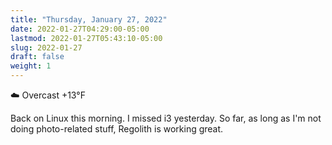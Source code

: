 ```yaml
---
title: "Thursday, January 27, 2022"
date: 2022-01-27T04:29:00-05:00
lastmod: 2022-01-27T05:43:10-05:00
slug: 2022-01-27
draft: false
weight: 1
---
```


☁️   Overcast +13°F

Back on Linux this morning. I missed i3 yesterday. So far, as long as I'm not doing photo-related stuff, Regolith is working great.

[//]: # "Exported with love from a post written in Org mode"
[//]: # "- https://github.com/kaushalmodi/ox-hugo"
